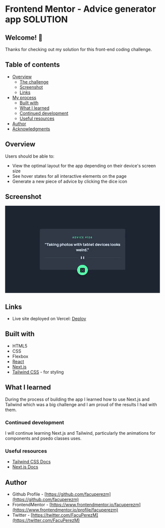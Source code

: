 # Frontend Mentor - Advice generator app SOLUTION

## Welcome! 👋

Thanks for checking out my solution for this front-end coding challenge.

## Table of contents

- [Overview](#overview)
  - [The challenge](#the-challenge)
  - [Screenshot](#screenshot)
  - [Links](#links)
- [My process](#my-process)
  - [Built with](#built-with)
  - [What I learned](#what-i-learned)
  - [Continued development](#continued-development)
  - [Useful resources](#useful-resources)
- [Author](#author)
- [Acknowledgments](#acknowledgments)

## Overview

Users should be able to:

- View the optimal layout for the app depending on their device's screen size
- See hover states for all interactive elements on the page
- Generate a new piece of advice by clicking the dice icon

## Screenshot

![Advice Generator App](./screenshot/screen.gif)

## Links

- Live site deployed on Vercel: [Deploy](https://advice-generator-facundo.vercel.app/)

## Built with

- HTML5
- CSS
- Flexbox
- [React](https://reactjs.org/)
- [Next.js](https://nextjs.org/)
- [Tailwind CSS](thttps://tailwindcss.com/) - for styling

## What I learned

During the process of building the app I learned how to use Next.js and Tailwind which was a big challenge and I am proud of the results I had with them.

### Continued development

I will continue learning Next.js and Tailwind, particularly the animations for components and psedo classes uses.

### Useful resources

- [Tailwind CSS Docs](https://tailwindcss.com/docs/)
- [Next.js Docs](https://nextjs.org/docs)

## Author

- Github Profile - [https://github.com/facuperezm](https://github.com/facuperezm)
- FrontendMentor - [https://www.frontendmentor.io/facuperezm](https://www.frontendmentor.io/profile/facuperezm)
- Twitter - [https://twitter.com/FacuPerezM](https://twitter.com/FacuPerezM)

